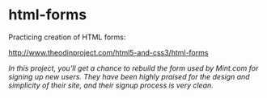# html-forms

Practicing creation of HTML forms:  

http://www.theodinproject.com/html5-and-css3/html-forms  

*In this project, you'll get a chance to rebuild the form used by Mint.com for 
signing up new users. They have been highly praised for the design and 
simplicity of their site, and their signup process is very clean.*

